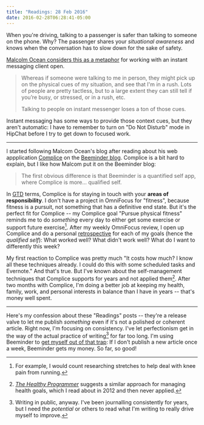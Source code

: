 ```yaml
---
title: "Readings: 28 Feb 2016"
date: 2016-02-28T06:28:41-05:00
---
```


When you're driving, talking to a passenger is safer than talking to someone on the phone. Why? The passenger shares your _situational awareness_ and knows when the conversation has to slow down for the sake of safety.

[Malcolm Ocean considers this as a metaphor](http://malcolmocean.com/2016/02/phone-while-driving-metaphor/) for working with an instant messaging client open.

> Whereas if someone were talking to me in person, they might pick up on the physical cues of my situation, and see that I'm in a rush. Lots of people are pretty tactless, but to a large extent they can still tell if you’re busy, or stressed, or in a rush, etc.
>
> Talking to people on instant messenger loses a ton of those cues.

Instant messaging has some ways to provide those context cues, but they aren't automatic: I have to remember to turn on "Do Not Disturb" mode in HipChat before I try to get down to focused work.

---

I started following Malcom Ocean's blog after reading about his web appplication [Complice](https://complice.co/?s) on the [Beeminder blog](http://blog.beeminder.com/complice/). Complice is a bit hard to explain, but I like how Malcom put it on the Beeminder blog:

> The first obvious difference is that Beeminder is a quantified self app, where Complice is more... qualified self.

In [GTD](http://www.amazon.com/Getting-Things-Done-Stress-Free-Productivity/dp/0143126563) terms, Complice is for staying in touch with your **areas of responsibility**. I don't have a project in OmniFocus for "fitness", because fitness is a pursuit, not something that has a definitive end state. But it's the perfect fit for Complice -- my Complice goal "Pursue physical fitness" reminds me to do _something_ every day to either get some exercise or support future exercise[^1]. After my weekly OmniFocus review, I open up Complice and do a personal [retrospective](https://en.wikipedia.org/wiki/Retrospective#Software_development) for each of my goals (hence the _qualified self_): What worked well? What didn't work well? What do I want to differently this week?

My first reaction to Complice was pretty much "It costs how much? I know all these techniques already. I could do this with some scheduled tasks and Evernote." And that's true. But I've known about the self-management techniques that Complice supports for years and not applied them[^2]. After two months with Complice, I'm doing a better job at keeping my health, family, work, and personal interests in balance than I have in years -- that's money well spent.

---

Here's my confession about these "Readings" posts -- they're a release valve to let me publish _something_ even if it's not a polished or coherent article. Right now, I'm focusing on consistency. I've let perfectionism get in the way of the actual practice of writing[^3] for far too long. I'm using Beeminder to [get myself out of that trap](https://www.beeminder.com/dehowell/goals/write): If I don't publish a new article once a week, Beeminder gets my money. So far, so good!

[^1]: For example, I would count researching stretches to help deal with knee pain from running.
[^2]: [_The Healthy Programmer_](http://healthyprog.com) suggests a similar approach for managing health goals, which I read about in 2012 and then never applied.
[^3]: Writing in public, anyway. I've been journalling consistently for years, but I need the _potential_ or others to read what I'm writing to really drive myself to improve.
